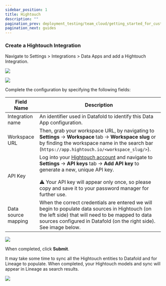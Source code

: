 ```yaml
---
sidebar_position: 1
title: Hightouch
description: ""
pagination_prev: deployment_testing/team_cloud/getting_started_for_customers/dbt
pagination_next: guides
---
```

### Create a Hightouch Integration

Navigate to Settings > Integrations > Data Apps and add a Hightouch Integration.

![](/img/data_apps_add_new_integration.png)

![](/img/hightouch_blank_integration_form.png)

Complete the configuration by specifying the following fields:

| Field Name | Description |
| ----------- | ----------- |
| Integration name | An identifier used in Datafold to identify this Data App configuration. |
| Workspace URL | Then, grab your workspace URL, by navigating to **Settings** &rarr; **Workspace** tab &rarr; **Workspace slug** or by finding the workspace name in the search bar (`https://app.hightouch.io/<workspace_slug/>`). |
| API Key | Log into your [Hightouch account](https://app.hightouch.com/login) and navigate to **Settings** &rarr; **API keys** tab &rarr; **Add API key** to generate a new, unique API key. <br /><br /> :warning: Your API key will appear only once, so please copy and save it to your password manager for further use. |
| Data source mapping | When the correct credentials are entered we will begin to populate data sources in Hightouch (on the left side) that will need to be mapped to data sources configured in Datafold (on the right side). See image below. |

![](/img/hightouch_data_source_match.png)

When completed, click **Submit**.

It may take some time to sync all the Hightouch entities to Datafold and for Lineage to populate. When completed, your Hightouch models and sync will appear in Lineage as search results.

![](/img/hightouch_sync_results.png)
